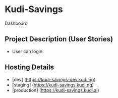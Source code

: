 # Kudi-Savings

Dashboard 

## Project Description (User Stories)

- User can login


## Hosting Details

- [dev] (https://kudi-savings-dev.kudi.ng)
- [staging] (https://kudi-savings.kudi.ng)
- [production] (https://kudi-savings.kudi.ai)

